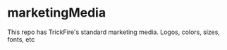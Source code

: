 # marketingMedia
This repo has TrickFire's standard marketing media. Logos, colors, sizes, fonts, etc
